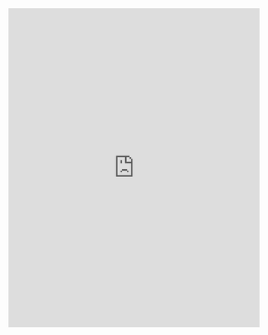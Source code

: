 <iframe src="https://scribehow.com/embed/0201__Setup_and_Upload__XDI0OXf7QHiSKu2SdDnt-w?removeLogo=true" width="100%" height="640" allowfullscreen frameborder="0"></iframe>